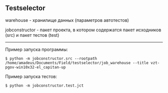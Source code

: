 ## Testselector

warehouse - хранилище данных (параметров автотестов)

jobconstructor - пакет проекта, в котором содержатся пакет исходников (src) и пакет тестов (test)

---

Пример запуска программы:

```
$ python -m jobconstructor.src --rootpath /home/amadeus/Documents/Field/testselector/job_warehouse --title vzt-pgov-win10x32-el_capitan-up
```


Пример запуска тестов:

```
$ python -m jobconstructor.test.jct
```
